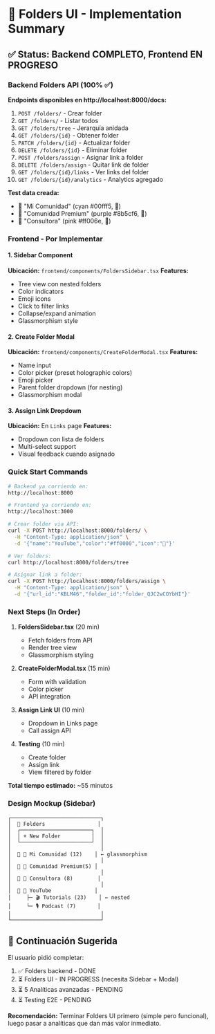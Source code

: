 # 📁 Folders UI - Implementation Summary

## ✅ Status: Backend COMPLETO, Frontend EN PROGRESO

### Backend Folders API (100% ✅)
**Endpoints disponibles en http://localhost:8000/docs:**

1. `POST /folders/` - Crear folder
2. `GET /folders/` - Listar todos
3. `GET /folders/tree` - Jerarquía anidada
4. `GET /folders/{id}` - Obtener folder
5. `PATCH /folders/{id}` - Actualizar folder
6. `DELETE /folders/{id}` - Eliminar folder
7. `POST /folders/assign` - Asignar link a folder
8. `DELETE /folders/assign` - Quitar link de folder
9. `GET /folders/{id}/links` - Ver links del folder
10. `GET /folders/{id}/analytics` - Analytics agregado

**Test data creada:**
- 📁 "Mi Comunidad" (cyan #00fff5, 👥)
- 💎 "Comunidad Premium" (purple #8b5cf6, 💎)
- 💼 "Consultora" (pink #ff006e, 💼)

### Frontend - Por Implementar

#### 1. Sidebar Component
**Ubicación:** `frontend/components/FoldersSidebar.tsx`
**Features:**
- Tree view con nested folders
- Color indicators
- Emoji icons
- Click to filter links
- Collapse/expand animation
- Glassmorphism style

#### 2. Create Folder Modal
**Ubicación:** `frontend/components/CreateFolderModal.tsx`
**Features:**
- Name input
- Color picker (preset holographic colors)
- Emoji picker
- Parent folder dropdown (for nesting)
- Glassmorphism modal

#### 3. Assign Link Dropdown
**Ubicación:** En `Links` page
**Features:**
- Dropdown con lista de folders
- Multi-select support
- Visual feedback cuando asignado

### Quick Start Commands

```bash
# Backend ya corriendo en:
http://localhost:8000

# Frontend ya corriendo en:
http://localhost:3000

# Crear folder via API:
curl -X POST http://localhost:8000/folders/ \
  -H "Content-Type: application/json" \
  -d '{"name":"YouTube","color":"#ff0000","icon":"🎥"}'

# Ver folders:
curl http://localhost:8000/folders/tree

# Asignar link a folder:
curl -X POST http://localhost:8000/folders/assign \
  -H "Content-Type: application/json" \
  -d '{"url_id":"KBLM46","folder_id":"folder_QJC2wCOYbHI"}'
```

### Next Steps (In Order)

1. **FoldersSidebar.tsx** (20 min)
   - Fetch folders from API
   - Render tree view
   - Glassmorphism styling

2. **CreateFolderModal.tsx** (15 min)
   - Form with validation
   - Color picker
   - API integration

3. **Assign Link UI** (10 min)
   - Dropdown in Links page
   - Call assign API

4. **Testing** (10 min)
   - Create folder
   - Assign link
   - View filtered by folder

**Total tiempo estimado:** ~55 minutos

### Design Mockup (Sidebar)

```
┌─────────────────────────────┐
│  📁 Folders                 │
│  ┌───────────────────────┐  │
│  │ + New Folder          │  │
│  └───────────────────────┘  │
│                             │
│  📁 👥 Mi Comunidad (12)    │ ← glassmorphism
│                             │
│  💎 💎 Comunidad Premium(5) │
│                             │
│  💼 💼 Consultora (8)        │
│                             │
│  📂 🎥 YouTube              │
│     ├─ 🎬 Tutorials (23)    │ ← nested
│     └─ 🎙️ Podcast (7)       │
│                             │
└─────────────────────────────┘
```

## 🚀 Continuación Sugerida

El usuario pidió completar:
1. ✅ Folders backend - DONE
2. ⏳ Folders UI - IN PROGRESS (necesita Sidebar + Modal)
3. ⏳ 5 Analíticas avanzadas - PENDING
4. ⏳ Testing E2E - PENDING

**Recomendación:** Terminar Folders UI primero (simple pero funcional), luego pasar a analíticas que dan más valor inmediato.